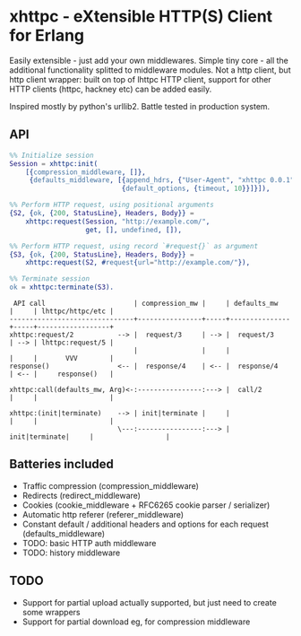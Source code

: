 xhttpc - eXtensible HTTP(S) Client for Erlang
==========================================

Easily extensible - just add your own middlewares.
Simple tiny core - all the additional functionality splitted to middleware modules.
Not a http client, but http client wrapper: built on top of lhttpc HTTP client,
support for other HTTP clients (httpc, hackney etc) can be added easily.

Inspired mostly by python's urllib2.
Battle tested in production system.

API
---

```erlang
%% Initialize session
Session = xhttpc:init(
    [{compression_middleware, []},
     {defaults_middleware, [{append_hdrs, {"User-Agent", "xhttpc 0.0.1"}},
                            {default_options, {timeout, 10}}]}]),

%% Perform HTTP request, using positional arguments
{S2, {ok, {200, StatusLine}, Headers, Body}} =
    xhttpc:request(Session, "http://example.com/",
                   get, [], undefined, []),

%% Perform HTTP request, using record `#request{}` as argument
{S3, {ok, {200, StatusLine}, Headers, Body}} =
    xhttpc:request(S2, #request{url="http://example.com/"}),

%% Terminate session
ok = xhttpc:terminate(S3).
```
```
 API call                      | compression_mw |     | defaults_mw   |     | lhttpc/httpc/etc |
-------------------------------+----------------+-----+---------------+-----+------------------+
xhttpc:request/2           --> |  request/3     | --> |  request/3    | --> | lhttpc:request/5 |
                               |                |     |               |     |       VVV        |
response()                 <-- |  response/4    | <-- |  response/4   | <-- |     response()   |

xhttpc:call(defaults_mw, Arg)<-:----------------:---> |  call/2       |     |                  |

xhttpc:(init|terminate)    --> | init|terminate |     |               |     |                  |
                           \---:----------------:---> | init|terminate|     |                  |
```

Batteries included
------------------

* Traffic compression (compression_middleware)
* Redirects (redirect_middleware)
* Cookies (cookie_middleware + RFC6265 cookie parser / serializer)
* Automatic http referer (referer_middleware)
* Constant default / additional headers and options for each request (defaults_middleware)
* TODO: basic HTTP auth middleware
* TODO: history middleware

TODO
----

* Support for partial upload
  actually supported, but just need to create some wrappers
* Support for partial download
  eg, for compression middleware
